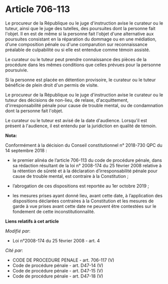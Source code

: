 # Article 706-113

Le procureur de la République ou le juge d'instruction avise le curateur ou le tuteur, ainsi que le juge des tutelles, des
poursuites dont la personne fait l'objet. Il en est de même si la personne fait l'objet d'une alternative aux poursuites
consistant en la réparation du dommage ou en une médiation, d'une composition pénale ou d'une comparution sur reconnaissance
préalable de culpabilité ou si elle est entendue comme témoin assisté.

Le curateur ou le tuteur peut prendre connaissance des pièces de la procédure dans les mêmes conditions que celles prévues
pour la personne poursuivie.

Si la personne est placée en détention provisoire, le curateur ou le tuteur bénéficie de plein droit d'un permis de visite.

Le procureur de la République ou le juge d'instruction avise le curateur ou le tuteur des décisions de non-lieu, de relaxe,
d'acquittement, d'irresponsabilité pénale pour cause de trouble mental, ou de condamnation dont la personne fait l'objet.

Le curateur ou le tuteur est avisé de la date d'audience. Lorsqu'il est présent à l'audience, il est entendu par la
juridiction en qualité de témoin.

**Nota:**

Conformément à la décision du Conseil constitutionnel n° 2018-730 QPC du 14 septembre 2018 :

- le premier alinéa de l’article 706-113 du code de procédure pénale, dans sa rédaction résultant de la loi n° 2008-174 du 25
février 2008 relative à la rétention de sûreté et à la déclaration d’irresponsabilité pénale pour cause de trouble mental,
est contraire à la Constitution ;

- l’abrogation de ces dispositions est reportée au 1er octobre 2019 ;

- les mesures prises ayant donné lieu, avant cette date, à l’application des dispositions déclarées contraires à la
Constitution et les mesures de garde à vue prises avant cette date ne peuvent être contestées sur le fondement de cette
inconstitutionnalité.

**Liens relatifs à cet article**

_Modifié par_:

  - Loi n°2008-174 du 25 février 2008 - art. 4

_Cité par_:

  - CODE DE PROCEDURE PENALE - art. 706-117 (V)
  - Code de procédure pénale - art. D47-14 (V)
  - Code de procédure pénale - art. D47-15 (V)
  - Code de procédure pénale - art. D47-18 (V)
